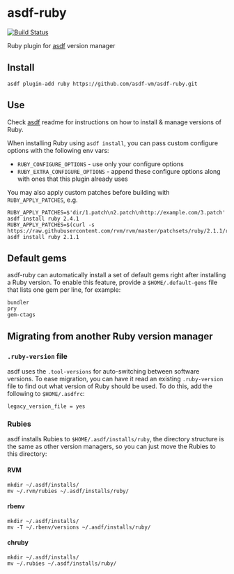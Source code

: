 # asdf-ruby

[![Build Status](https://travis-ci.org/asdf-vm/asdf-ruby.svg?branch=master)](https://travis-ci.org/asdf-vm/asdf-ruby)

Ruby plugin for [asdf](https://github.com/asdf-vm/asdf) version manager

## Install

```
asdf plugin-add ruby https://github.com/asdf-vm/asdf-ruby.git
```

## Use

Check [asdf](https://github.com/asdf-vm/asdf) readme for instructions on how to install & manage versions of Ruby.

When installing Ruby using `asdf install`, you can pass custom configure options with the following env vars:

* `RUBY_CONFIGURE_OPTIONS` - use only your configure options
* `RUBY_EXTRA_CONFIGURE_OPTIONS` - append these configure options along with ones that this plugin already uses

You may also apply custom patches before building with `RUBY_APPLY_PATCHES`, e.g.

```
RUBY_APPLY_PATCHES=$'dir/1.patch\n2.patch\nhttp://example.com/3.patch' asdf install ruby 2.4.1
RUBY_APPLY_PATCHES=$(curl -s https://raw.githubusercontent.com/rvm/rvm/master/patchsets/ruby/2.1.1/railsexpress) asdf install ruby 2.1.1
```

## Default gems

asdf-ruby can automatically install a set of default gems right after
installing a Ruby version. To enable this feature, provide a
`$HOME/.default-gems` file that lists one gem per line, for example:

```
bundler
pry
gem-ctags
```

## Migrating from another Ruby version manager

### `.ruby-version` file

asdf uses the `.tool-versions` for auto-switching between software versions.
To ease migration, you can have it read an existing `.ruby-version` file to
find out what version of Ruby should be used. To do this, add the following to
`$HOME/.asdfrc`:

    legacy_version_file = yes

### Rubies

asdf installs Rubies to `$HOME/.asdf/installs/ruby`, the directory structure is
the same as other version managers, so you can just move the Rubies to this
directory:

#### RVM

    mkdir ~/.asdf/installs/
    mv ~/.rvm/rubies ~/.asdf/installs/ruby/

#### rbenv

    mkdir ~/.asdf/installs/
    mv -T ~/.rbenv/versions ~/.asdf/installs/ruby/

#### chruby

    mkdir ~/.asdf/installs/
    mv ~/.rubies ~/.asdf/installs/ruby/
